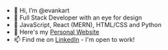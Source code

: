- 👋 Hi, I’m @evankart
- 👀 Full Stack Developer with an eye for design
- 🌱 JavaScript, React (MERN), HTML/CSS and Python
- 💞️ Here's my <a href="http://evankart.github.io">Personal Website</a>
- 📫 Find me on <a href="https://www.linkedin.com/in/evankart/">LinkedIn</a> - I'm open to work!

<!-- evankart/evankart is a ✨ special ✨ repository because its `README.md` (this file) appears on your GitHub profile.
You can click the Preview link to take a look at your changes.
--->
